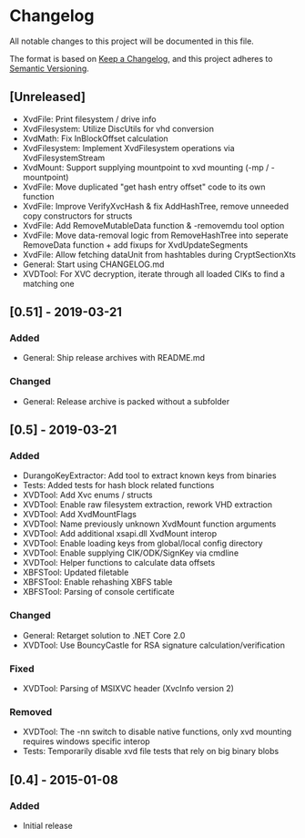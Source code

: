 # Changelog
All notable changes to this project will be documented in this file.

The format is based on [Keep a Changelog](https://keepachangelog.com/en/1.0.0/),
and this project adheres to [Semantic Versioning](https://semver.org/spec/v2.0.0.html).

## [Unreleased]
- XvdFile: Print filesystem / drive info
- XvdFilesystem: Utilize DiscUtils for vhd conversion
- XvdMath: Fix InBlockOffset calculation
- XvdFilesystem: Implement XvdFilesystem operations via XvdFilesystemStream
- XvdMount: Support supplying mountpoint to xvd mounting (-mp / -mountpoint)
- XvdFile: Move duplicated "get hash entry offset" code to its own function
- XvdFile: Improve VerifyXvcHash & fix AddHashTree, remove unneeded copy constructors for structs
- XvdFile: Add RemoveMutableData function & -removemdu tool option
- XvdFile: Move data-removal logic from RemoveHashTree into seperate RemoveData function + add fixups for XvdUpdateSegments
- XvdFile: Allow fetching dataUnit from hashtables during CryptSectionXts
- General: Start using CHANGELOG.md
- XVDTool: For XVC decryption, iterate through all loaded CIKs to find a matching one

## [0.51] - 2019-03-21
### Added
- General: Ship release archives with README.md

### Changed
- General: Release archive is packed without a subfolder

## [0.5] - 2019-03-21
### Added
- DurangoKeyExtractor: Add tool to extract known keys from binaries
- Tests: Added tests for hash block related functions
- XVDTool: Add Xvc enums / structs
- XVDTool: Enable raw filesystem extraction, rework VHD extraction
- XVDTool: Add XvdMountFlags
- XVDTool: Name previously unknown XvdMount function arguments
- XVDTool: Add additional xsapi.dll XvdMount interop
- XVDTool: Enable loading keys from global/local config directory
- XVDTool: Enable supplying CIK/ODK/SignKey via cmdline
- XVDTool: Helper functions to calculate data offsets
- XBFSTool: Updated filetable
- XBFSTool: Enable rehashing XBFS table
- XBFSTool: Parsing of console certificate

### Changed
- General: Retarget solution to .NET Core 2.0
- XVDTool: Use BouncyCastle for RSA signature calculation/verification

### Fixed
- XVDTool: Parsing of MSIXVC header (XvcInfo version 2)

### Removed
- XVDTool: The -nn switch to disable native functions, only xvd mounting requires windows specific interop
- Tests: Temporarily disable xvd file tests that rely on big binary blobs

## [0.4] - 2015-01-08
### Added
- Initial release
